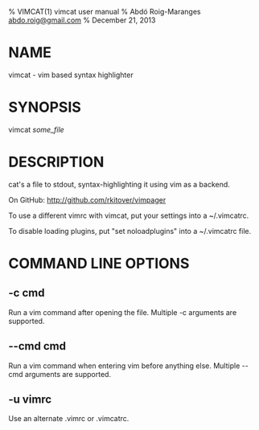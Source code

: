 % VIMCAT(1) vimcat user manual
% Abdó Roig-Maranges <abdo.roig@gmail.com>
% December 21, 2013

# NAME

vimcat - vim based syntax highlighter

# SYNOPSIS

vimcat *some_file*

# DESCRIPTION
cat's a file to stdout, syntax-highlighting it using vim as a backend.

On GitHub: <http://github.com/rkitover/vimpager>

To use a different vimrc with vimcat, put your settings into a ~/.vimcatrc.

To disable loading plugins, put "set noloadplugins" into a ~/.vimcatrc file.

# COMMAND LINE OPTIONS

## -c cmd

Run a vim command after opening the file. Multiple -c arguments are
supported.

## --cmd cmd

Run a vim command when entering vim before anything else. Multiple --cmd
arguments are supported.

## -u vimrc

Use an alternate .vimrc or .vimcatrc.
